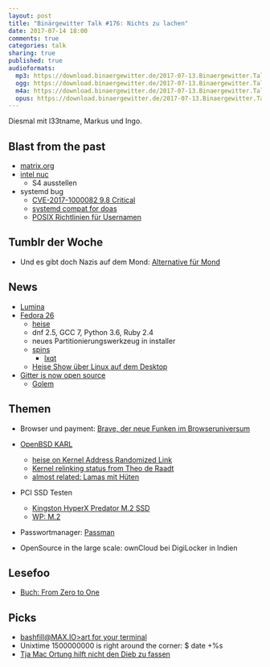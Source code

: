 ```yaml
---
layout: post
title: "Binärgewitter Talk #176: Nichts zu lachen"
date: 2017-07-14 18:00
comments: true
categories: talk
sharing: true
published: true
audioformats:
  mp3: https://download.binaergewitter.de/2017-07-13.Binaergewitter.Talk.176.mp3
  ogg: https://download.binaergewitter.de/2017-07-13.Binaergewitter.Talk.176.ogg
  m4a: https://download.binaergewitter.de/2017-07-13.Binaergewitter.Talk.176.m4a
  opus: https://download.binaergewitter.de/2017-07-13.Binaergewitter.Talk.176.opus
---
```

Diesmal mit l33tname, Markus und Ingo.

## Blast from the past
- [matrix.org](https://Matrix.org)
- [intel nuc](https://www.intel.com/content/www/us/en/products/boards-kits/nuc.html)
  * S4 ausstellen
- systemd bug
  * [CVE-2017-1000082 9.8 Critical](https://nvd.nist.gov/vuln/detail/CVE-2017-1000082)
  * [systemd compat for doas](http://marc.info/?l=openbsd-tech&m=149902196520920&w=2)
  * [POSIX Richtlinien für Usernamen](http://pubs.opengroup.org/onlinepubs/009695399/basedefs/xbd_chap03.html#tag_03_426)

## Tumblr der Woche

- Und es gibt doch Nazis auf dem Mond: [Alternative für Mond](https://alternativefuermond.tumblr.com/)

## News
- [Lumina](https://lumina-desktop.org/version-1-3-0-released/)
- [Fedora 26](https://fedoramagazine.org/fedora-26-is-here/)
  * [heise](https://www.heise.de/newsticker/meldung/Linux-Distribution-Fedora-26-erleichtert-Datentraegereinrichtung-3768818.html)
  * dnf 2.5, GCC 7, Python 3.6, Ruby 2.4
  * neues Partitionierungswerkzeug in installer
  * [spins](https://spins.fedoraproject.org/)
    - [lxqt](http://lxqt.org/)
  * [Heise Show über Linux auf dem Desktop](https://www.heise.de/newsticker/meldung/heiseshow-Wann-kriegt-Linux-die-Kurve-und-erobert-den-Desktop-3770099.html)
- [Gitter is now open source](https://gitlab.com/gitlab-org/gitter/webapp/)
    * [Golem](https://www.golem.de/news/open-source-gitlab-legt-community-chat-gitter-offen-1707-128728.html)

## Themen
- Browser und payment: [Brave, der neue Funken im Browseruniversum](https://brave.com/)
- [OpenBSD KARL](https://marc.info/?l=openbsd-tech&m=149732026405941)
  * [heise on Kernel Address Randomized Link](https://www.heise.de/ix/meldung/OpenBSD-KARL-Fuer-jeden-Start-ein-neuer-Kernel-3767821.html)
  * [Kernel relinking status from Theo de Raadt](http://undeadly.org/cgi?action=article&sid=20170701170044)
  * [almost related: Lamas mit Hüten](https://www.youtube.com/watch?v=Vryan475_w4)
- PCI SSD Testen
    * [Kingston HyperX Predator M.2 SSD](http://amzn.to/2tSYYKB)
    * [WP: M.2](https://en.wikipedia.org/wiki/M.2)

- Passwortmanager: [Passman](https://github.com/nextcloud/passman)
- OpenSource in the large scale: ownCloud bei DigiLocker in Indien

## Lesefoo
- [Buch: From Zero to One](http://amzn.to/2uj4loY)


## Picks
- [bashfill@MAX.IO>art for your terminal](https://max.io/bash.html)
- Unixtime 1500000000 is right around the corner: $ date +%s
- [Tja Mac Ortung hilft nicht den Dieb zu
fassen](https://www.heise.de/mac-and-i/meldung/Geklautes-MacBook-Air-Ortung-funktioniert-Dieb-entkommt-trotzdem-3768336.html)
